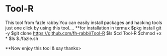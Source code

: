 # Tool-R
This tool from fazle rabby.You can easily install packages and hacking tools just one click by using this tool....
**for installation in termux
$pkg install git -y
$git clone https://github.com/fh-rabbi/Tool-R
$ls
$cd Tool-R
$chmod +x *
$ls
$./fazle.sh

**Now enjoy this tool & say thanks>
